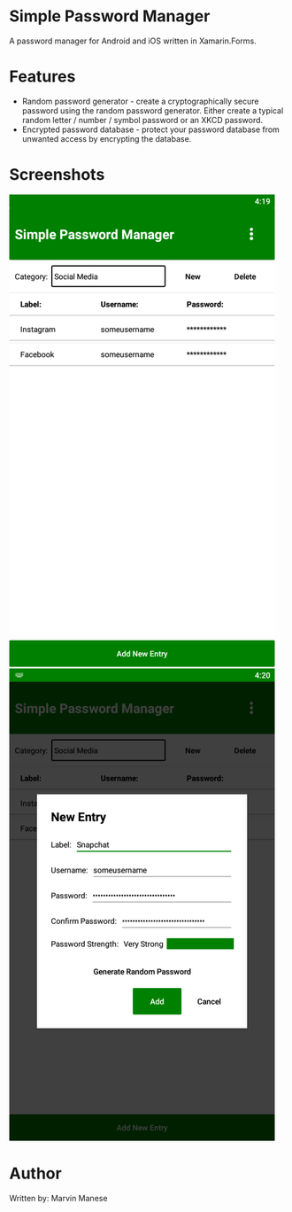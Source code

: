 Simple Password Manager 
===========================
A password manager for Android and iOS written in Xamarin.Forms.

Features
===========================
- Random password generator - create a cryptographically secure password using the random password generator. Either create a typical random letter / number / symbol password or an XKCD password.
- Encrypted password database - protect your password database from unwanted access by encrypting the database.

Screenshots
===========================
![Preview](readme/screenshot01.png)
![Preview](readme/screenshot02.png)

Author
===========================
Written by: Marvin Manese
